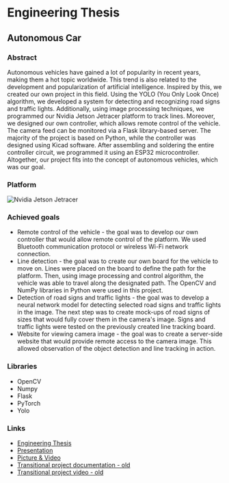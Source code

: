 # Engineering Thesis
## Autonomous Car
### Abstract
Autonomous vehicles have gained a lot of popularity in recent years, making them a hot topic worldwide. This trend is also related to the development and popularization of artificial intelligence. Inspired by this, we created our own project in this field. Using the YOLO (You Only Look Once) algorithm, we developed a system for detecting and recognizing road signs and traffic lights. Additionally, using image processing techniques, we programmed our Nvidia Jetson Jetracer platform to track lines. Moreover, we designed our own controller, which allows remote control of the vehicle. The camera feed can be monitored via a Flask library-based server. The majority of the project is based on Python, while the controller was designed using Kicad software. After assembling and soldering the entire controller circuit, we programmed it using an ESP32 microcontroller. Altogether, our project fits into the concept of autonomous vehicles, which was our goal.
### Platform
![Nvidia Jetson Jetracer](https://github.com/pchumski/Autonomous-Car/blob/main/Lane_detection/picture/pojazd.png)
### Achieved goals
* Remote control of the vehicle - the goal was to develop our own controller that would allow remote control of the platform. We used Bluetooth communication protocol or wireless Wi-Fi network connection.
* Line detection - the goal was to create our own board for the vehicle to move on. Lines were placed on the board to define the path for the platform. Then, using image processing and control algorithm, the vehicle was able to travel along the designated path. The OpenCV and NumPy libraries in Python were used in this project.
* Detection of road signs and traffic lights - the goal was to develop a neural network model for detecting selected road signs and traffic lights in the image. The next step was to create mock-ups of road signs of sizes that would fully cover them in the camera's image. Signs and traffic lights were tested on the previously created line tracking board.
* Website for viewing camera image - the goal was to create a server-side website that would provide remote access to the camera image. This allowed observation of the object detection and line tracking in action.
### Libraries 
* OpenCV
* Numpy
* Flask
* PyTorch
* Yolo
### Links
* [Engineering Thesis](https://github.com/pchumski/Autonomous-Car/blob/main/BSc%20Thesis/BSc_Thesis.pdf)
* [Presentation](https://github.com/pchumski/Autonomous-Car/tree/main/presentation)
* [Picture & Video](https://drive.google.com/drive/u/1/folders/1PUePPLqRdV5ynQXc28LMWLCpgILiKmpQ)
* [Transitional project documentation - old](https://github.com/pchumski/Autonomous-Car/tree/main/transit%20project/documentation)
* [Transitional project video - old](https://drive.google.com/file/d/158aSpdDO3zHkLfEMy2sxm0N-qa4N-M8S/view?usp=sharing)
